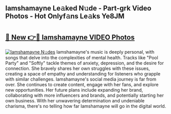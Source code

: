 ## Iamshamayne Le𝚊ked N𝚞de - Part-grk Video Photos - Hot Onlyf𝚊ns Le𝚊ks Ye8JM

# <h2><a href="http://ab18605.deff.icu/?id=Iamshamayne">🔗 New 👉🔴 Iamshamayne VIDEO Photos</a></h2>

[![Iamshamayne N𝚞des](https://i.imgur.com/rIISA9y.gif)](http://ab18605.deff.icu/?id=Iamshamayne)
Iamshamayne's music is deeply personal, with songs that delve into the complexities of mental health. Tracks like "Pool Party" and "Softly" tackle themes of anxiety, depression, and the desire for connection. She bravely shares her own struggles with these issues, creating a space of empathy and understanding for listeners who grapple with similar challenges. Iamshamayne's social media journey is far from over. She continues to create content, engage with her fans, and explore new opportunities. Her future plans include expanding her brand, collaborating with more influencers and brands, and potentially starting her own business. With her unwavering determination and undeniable charisma, there's no telling how far Iamshamayne will go in the digital world.
